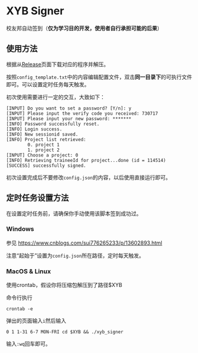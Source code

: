 # XYB Signer

校友邦自动签到（**仅为学习目的开发，使用者自行承担可能的后果**）

## 使用方法

根据从[Release](https://github.com/M4tsuri/xyb_signer/releases)页面下载对应的程序并解压。

按照`config_template.txt`中的内容编辑配置文件，双击**同一目录下**的可执行文件即可。可以设置定时任务每天触发。

初次使用需要进行一定的交互，大致如下：

```
[INPUT] Do you want to set a password? [Y/n]: y
[INPUT] Please input the verify code you received: 730717
[INPUT] Please input your new password: *******
[INFO] Password successfully reset.
[INFO] Login success.
[INFO] New sessionid saved.
[INFO] Project list retrieved: 
        0. project 1
        1. project 2
[INPUT] Choose a project: 0
[INFO] Retrieving traineeId for project...done (id = 114514)
[SUCCESS] successfully signed.
```

初次设置完成后不要修改`config.json`的内容，以后使用直接运行即可。

## 定时任务设置方法

在设置定时任务前，请确保你手动使用该脚本签到成功过。

### Windows

参见 https://www.cnblogs.com/sui776265233/p/13602893.html

注意“起始于”设置为`config.json`所在路径，定时每天触发。

### MacOS & Linux

使用crontab，假设你将压缩包解压到了路径$XYB

命令行执行

```
crontab -e
```

弹出的页面输入`i`然后输入

```
0 1 1-31 6-7 MON-FRI cd $XYB && ./xyb_signer
```

输入`:wq`回车即可。
